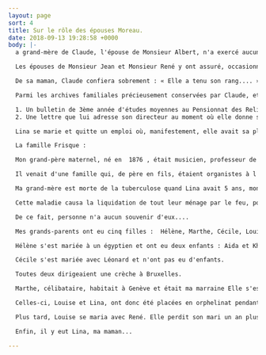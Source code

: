 ```yaml
---
layout: page
sort: 4
title: Sur le rôle des épouses Moreau.
date: 2018-09-13 19:28:58 +0000
body: |-
  a grand-mère de Claude, l'épouse de Monsieur Albert, n'a exercé aucun rôle dans l'entreprise.

  Les épouses de Monsieur Jean et Monsieur René y ont assuré, occasionnellement, des fonctions de remplacement, en cas d'ouvrière défaillante.

  De sa maman, Claude confiera sobrement : « Elle a tenu son rang.... »

  Parmi les archives familiales précieusement conservées par Claude, et avant lui par son père et son grand-père, figurent deux documents qui « parlent » de Lina Frisque, la maman,  « Madame René »....  

  1. Un bulletin de 3ème année d'études moyennes au Pensionnat des Religieuses Ursulines de Melsbroek. Ses résultats sont excellents : elle obtient 88,34% des points et occupe une 5èm place (sur 34 élèves). Au programme, anglais et sciences commerciales.
  2. Une lettre que lui adresse son directeur au moment où elle donne sa démission à l'Union internationale des Associations pour la Société des Nations....afin de se marier. Il lui exprime sa gratitude pour les services rendus et rend hommage à son exceptionnel dévouement. C'est une belle lettre manuscrite, personnelle....et affectueuse.              

  Lina se marie et quitte un emploi où, manifestement, elle avait sa place pour entrer dans la famille Moreau : cela va-t-il de soi ?

  La famille Frisque :

  Mon grand-père maternel, né en  1876 , était musicien, professeur de piano et d'orgue et également accompagnateur de films muets au cinéma (pour l'alimentaire...).

  Il venait d'une famille qui, de père en fils, étaient organistes à l'église de Longueville (Brabant-Wallon).

  Ma grand-mère est morte de la tuberculose quand Lina avait 5 ans, mon grand-père, l'année suivante. 

  Cette maladie causa la liquidation de tout leur ménage par le feu, pour éviter la contagion.

  De ce fait, personne n'a aucun souvenir d'eux....

  Mes grands-parents ont eu cinq filles :  Hélène, Marthe, Cécile, Louise et Pauline dite Lina, ma maman. 

  Hélène s'est mariée à un égyptien et ont eu deux enfants : Aida et Khalid.

  Cécile s'est mariée avec Léonard et n'ont pas eu d'enfants.

  Toutes deux dirigeaient une crèche à Bruxelles.

  Marthe, célibataire, habitait à Genève et était ma marraine Elle s'est beaucoup occupée de ses petites sœurs.

  Celles-ci, Louise et Lina, ont donc été placées en orphelinat pendant leur enfance et ont poursuivi ensuite leurs études au pensionnat des religieuses à Ellezelles.

  Plus tard, Louise se maria avec René. Elle perdit son mari un an plus tard mais mettait au monde ma cousine Claudine, qui a juste un mois de plus que moi. Elle fut en quelque sorte un peu comme ma demi sœur.

  Enfin, il y eut Lina, ma maman...

---
```

